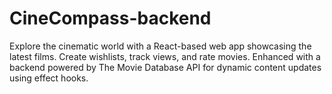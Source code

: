 # CineCompass-backend
Explore the cinematic world with a React-based web app showcasing the latest films. Create wishlists, track views, and rate movies. Enhanced with a backend powered by The Movie Database API for dynamic content updates using effect hooks.
